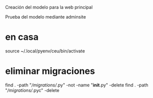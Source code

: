 Creación del modelo para la web principal

Prueba del modelo mediante adminsite


# en casa
source ~/.local/pyenv/ceu/bin/activate


# eliminar migraciones
find . -path "*/migrations/*.py" -not -name "__init__.py" -delete
find . -path "*/migrations/*.pyc" -delete